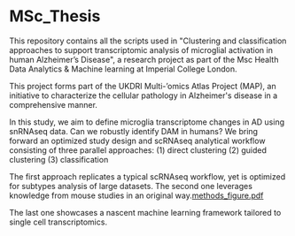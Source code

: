 # MSc_Thesis

This repository contains all the scripts used in "Clustering and classification approaches to support transcriptomic analysis of microglial activation in human Alzheimer’s Disease", a research project as part of the Msc Health Data Analytics & Machine learning at Imperial College London.

This project forms part of the UKDRI Multi-’omics Atlas Project (MAP), an initiative to characterize the cellular pathology in Alzheimer's disease in a comprehensive manner.

In this study, we aim to define microglia transcriptome changes in AD using snRNAseq data. Can we robustly identify DAM in humans? We bring forward an optimized study
design and scRNAseq analytical workflow consisting of three parallel approaches:
(1) direct clustering
(2) guided clustering
(3) classification

The first approach replicates a typical scRNAseq workflow, yet is optimized for subtypes analysis of large datasets.
The second one leverages knowledge from mouse studies in an original way.[methods_figure.pdf](https://github.com/01428426/MSc_Thesis/files/6999151/methods_figure.pdf)

The last one showcases a nascent machine learning framework tailored to single cell transcriptomics.
